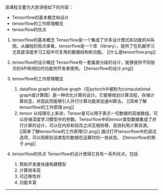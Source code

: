 该课程主要为大家讲授如下的内容：
- Tensorflow的基本概念和设计
- tensorflow的工作原理概览
- tensorflow的优点


1. tensorflow的基本概念
	Tensorflow是一个集成了许多设计模式和功能的AI系统。从编程的观点来看，tensorflow是一个库（library），提供了在机器学习尤其是深度学习工程中可复用的数据结构和功能。
	[[什么是tensorflow.png]]
2. tensorflow的设计概述
	Tensorflow有一套垂直分级的设计，能够提供不同层次的API和相应的功能供开发者使用。
	[[tensorflow的设计.png]]
3. tensorflow的工作原理概览
	1. dataflow graph
		dataflow graph（在pytorch中被称为computational graph或计算图）是一种优化计算的设计。它能够规划计算流程，存储计算状态，并因此而能够引入并行计算功能来加速AI算法。
		[[简单了解tensorflow的工作原理.png]]
	2. tensor
		从纯理论上来讲，Tensor是可以用于表示一切数据的高维数组，可以存储深度学习模型中的参数。Tensorflow中的tensor类型数据集成了并行计算的设计，可以在内存和现存之间互相转移、高效利用计算资源。
		[[简单了解tensorflow的工作原理(2).png]]
		通过打开tensorflow中的调试选项，可以观察到该类型的数据在运算时的一些状态。
		[[tensorflow的例子.png]]

4. tensorflow的优点
	Tensorflow的设计使得它具有一系列优点，包括
	1) 帮助开发者快速构建模型
	2) 计算效率高
	3) 可迁移性好
	4) 功能丰富


---
